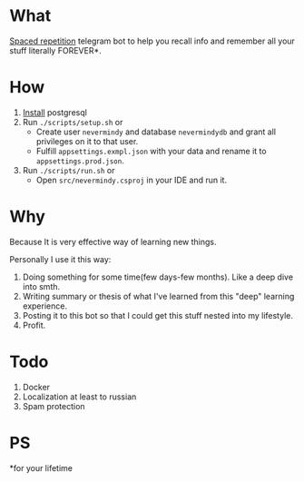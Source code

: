 # What

[Spaced repetition](https://en.wikipedia.org/wiki/Spaced_repetition) telegram bot to help you recall info and remember all your stuff literally FOREVER*. 

# How

1. [Install](https://gist.github.com/B1Z0N/0d03a2b6dfb7fdca3efeaa9802f443d8) postgresql
2. Run `./scripts/setup.sh` or
    - Create user `nevermindy` and database `nevermindydb` and grant all privileges on it to that user.
    - Fulfill `appsettings.exmpl.json` with your data and rename it to `appsettings.prod.json`.
3. Run `./scripts/run.sh` or 
    - Open `src/nevermindy.csproj` in your IDE and run it.

# Why

Because It is very effective way of learning new things. 

Personally I use it this way: 

1. Doing something for some time(few days-few months). Like a deep dive into smth.
2. Writing summary or thesis of what I've learned from this "deep" learning experience.
3. Posting it to this bot so that I could get this stuff nested into my lifestyle.
4. Profit.

# Todo

1. Docker
2. Localization at least to russian
3. Spam protection

# PS

*for your lifetime
